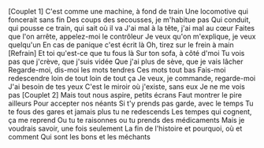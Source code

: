 
[Couplet 1]
C'est comme une machine, à fond de train
Une locomotive qui foncerait sans fin
Des coups des secousses, je m'habitue pas
Qui conduit, qui pousse ce train, qui sait où il va
J'ai mal à la tête, j'ai mal au cœur
Faites que l'on arrête, appelez-moi le contrôleur
Je veux qu'on m'explique, je veux quelqu'un
En cas de panique c'est écrit là
Oh, tirez sur le frein à main
[Refrain]
Et toi qu'est-ce que tu fous là
Sur ton sofa, à côté d'moi
Tu vois pas que j'crève, que j'suis vidée
Que j'ai plus de sève, que je vais lâcher
Regarde-moi, dis-moi les mots tendres
Ces mots tout bas
Fais-moi redescendre loin de tout loin de tout ça
Je veux, je commande, regarde-moi
J'ai besoin de tes yeux
C'est le miroir où j'existe, sans eux
Je ne me vois pas
[Couplet 2]
Mais tout nous aspire, petits écrans
Faut montrer le pire ailleurs
Pour accepter nos néants
Si t'y prends pas garde, avec le temps
Tu te fous des gares et jamais plus tu ne redescends
Les tempes qui cognent, ça me reprend
Ou tu te raisonnes ou tu prends des médicaments
Mais je voudrais savoir, une fois seulement
La fin de l'histoire et pourquoi, où et comment
Qui sont les bons et les méchants